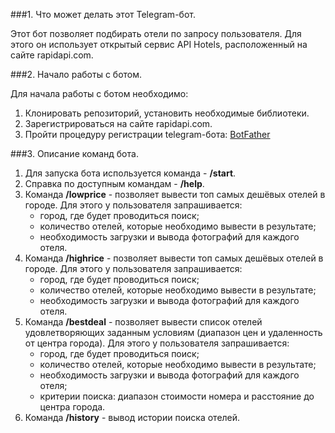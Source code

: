
###1. Что может делать этот Telegram-бот.

Этот бот позволяет подбирать отели по запросу пользователя. Для этого он использует открытый сервис API Hotels, расположенный на сайте rapidapi.com.

###2. Начало работы с ботом.

Для начала работы с ботом необходимо:
1. Клонировать репозиторий, установить необходимые библиотеки.
2. Зарегистрироваться на сайте rapidapi.com. <a href="https://rapidapi.com"><img src="https://rapidapi.com/static-assets/default/logo-white.svg" alt=""></a>
3. Пройти процедуру регистрации telegram-бота: <a href="https://core.telegram.org/bots">BotFather</a>

###3. Описание команд бота.

1. Для запуска бота используется команда - **/start**.
2. Справка по доступным командам - **/help**.
3. Команда **/lowprice** - позволяет вывести топ самых дешёвых отелей в городе.
   Для этого у пользователя запрашивается:
   - город, где будет проводиться поиск;
   - количество отелей, которые необходимо вывести в результате;
   - необходимость загрузки и вывода фотографий для каждого отеля.
4. Команда **/highrice** - позволяет вывести топ самых дешёвых отелей в городе.
   Для этого у пользователя запрашивается:
   - город, где будет проводиться поиск;
   - количество отелей, которые необходимо вывести в результате;
   - необходимость загрузки и вывода фотографий для каждого отеля.
5. Команда **/bestdeal** - позволяет вывести список отелей удовлетворяющих заданным условиям (диапазон цен и удаленность от центра города).
   Для этого у пользователя запрашивается:
   - город, где будет проводиться поиск;
   - количество отелей, которые необходимо вывести в результате;
   - необходимость загрузки и вывода фотографий для каждого отеля;
   - критерии поиска: диапазон стоимости номера и расстояние до центра города.
6. Команда **/history** - вывод истории поиска отелей.


